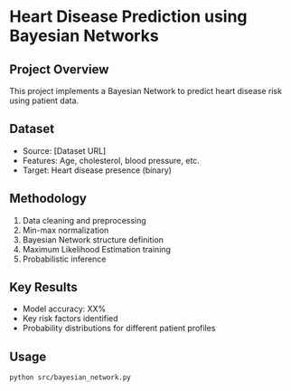 # Heart Disease Prediction using Bayesian Networks

## Project Overview
This project implements a Bayesian Network to predict heart disease risk using patient data.

## Dataset
- Source: [Dataset URL]
- Features: Age, cholesterol, blood pressure, etc.
- Target: Heart disease presence (binary)

## Methodology
1. Data cleaning and preprocessing
2. Min-max normalization
3. Bayesian Network structure definition
4. Maximum Likelihood Estimation training
5. Probabilistic inference

## Key Results
- Model accuracy: XX%
- Key risk factors identified
- Probability distributions for different patient profiles

## Usage
```bash
python src/bayesian_network.py
